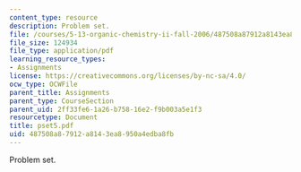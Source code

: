 ```yaml
---
content_type: resource
description: Problem set.
file: /courses/5-13-organic-chemistry-ii-fall-2006/487508a87912a8143ea8950a4edba8fb_pset5.pdf
file_size: 124934
file_type: application/pdf
learning_resource_types:
- Assignments
license: https://creativecommons.org/licenses/by-nc-sa/4.0/
ocw_type: OCWFile
parent_title: Assignments
parent_type: CourseSection
parent_uid: 2ff33fe6-1a26-b758-16e2-f9b003a5e1f3
resourcetype: Document
title: pset5.pdf
uid: 487508a8-7912-a814-3ea8-950a4edba8fb
---
```

Problem set.